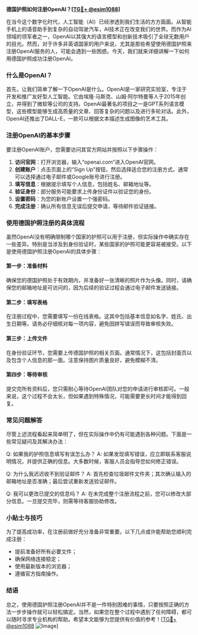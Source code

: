 **德国护照如何注册OpenAI？[[TG💪+ @esim1088](https://t.me/s/esim1088)]**

在当今这个数字化时代，人工智能（AI）已经渗透到我们生活的方方面面。从智能手机上的语音助手到复杂的自动驾驶汽车，AI技术正在改变我们的世界。而作为AI领域的领军者之一，OpenAI以其强大的语言模型和创新技术吸引了全球无数用户的目光。然而，对于许多非英语国家的用户来说，尤其是那些希望使用德国护照来注册OpenAI服务的人，可能会遇到一些困惑。今天，我们就来详细讲解一下如何用德国护照成功注册OpenAI。

### 什么是OpenAI？

首先，让我们简单了解一下OpenAI是什么。OpenAI是一家研究实验室，专注于开发和推广友好型人工智能。它由埃隆·马斯克、山姆·阿尔特曼等人于2015年创立，并得到了微软等公司的支持。OpenAI最著名的项目之一是GPT系列语言模型，这些模型能够生成高质量的文章、回答复杂的问题以及进行多轮对话。此外，OpenAI还推出了DALL-E，一款可以根据文本描述生成图像的艺术工具。

### 注册OpenAI的基本步骤

要注册OpenAI账户，您需要访问其官方网站并按照以下步骤操作：

1. **访问官网**：打开浏览器，输入“openai.com”进入OpenAI官网。
2. **创建账户**：点击页面上的“Sign Up”按钮，然后选择适合您的注册方式。通常可以选择通过电子邮件或Google账号进行注册。
3. **填写信息**：根据提示填写个人信息，包括姓名、邮箱地址等。
4. **验证身份**：部分服务可能要求上传身份证件以验证您的身份。
5. **设置密码**：为您的新账户设置一个强密码。
6. **完成注册**：确认所有信息无误后提交申请，等待邮件验证链接。

### 使用德国护照注册的具体流程

虽然OpenAI没有明确限制哪个国家的护照可以用于注册，但实际操作中确实存在一些差异。特别是当涉及到身份验证时，某些国家的护照可能更容易被接受。以下是使用德国护照注册OpenAI的具体步骤：

#### 第一步：准备材料
确保您的德国护照处于有效期内，并准备好一张清晰的照片作为头像。同时，请确保您的邮箱地址是可访问的，因为后续的验证过程会通过电子邮件发送链接。

#### 第二步：填写表格
在注册过程中，您需要填写一份在线表格。这其中包括基本信息如名字、姓氏、出生日期等。请务必仔细核对每一项内容，避免因拼写错误而导致审核失败。

#### 第三步：上传文件
在身份验证环节，您需要上传德国护照的相关页面。通常情况下，这包括封面页以及包含个人信息的那一面。注意保持图片质量良好，避免模糊不清。

#### 第四步：等待审核
提交完所有资料后，您只需耐心等待OpenAI团队对您的申请进行审核即可。一般来说，这个过程不会太长，但如果遇到特殊情况，可能需要更长时间才能得到回复。

### 常见问题解答

尽管上述流程看起来简单明了，但在实际操作中仍有可能遇到各种问题。下面是一些常见疑问及其解决办法：

Q: 如果我的护照信息填写有误怎么办？
A: 如果发现填写错误，应立即联系客服说明情况，并提供正确的信息。大多数时候，客服人员会指导您如何修正错误。

Q: 为什么我迟迟收不到验证邮件？
A: 首先检查垃圾邮件文件夹；其次确认输入的邮箱地址是否准确；最后尝试重新发送验证邮件。

Q: 我可以更改已提交的信息吗？
A: 在未完成整个注册流程之前，您可以修改大部分信息。一旦提交完毕，则需等待客服协助修改。

### 小贴士与技巧

为了提高成功率，在注册前做好充分准备非常重要。以下几点或许能帮助您顺利完成注册：

- 提前准备好所有必要文件；
- 确保网络连接稳定；
- 使用最新版本的浏览器；
- 遵循官方指南操作。

### 结语

总之，使用德国护照注册OpenAI并不是一件特别困难的事情，只要按照正确的方法一步步操作就可以轻松搞定。当然，如果您在整个过程中遇到了任何障碍，都可以随时寻求专业机构的帮助。希望本文能够为您提供有价值的参考！[[TG💪+ @esim1088](https://t.me/s/esim1088) ![Image](https://i.postimg.cc/4NQfJmqS/Snipaste-2025-05-13-00-14-12.png)]